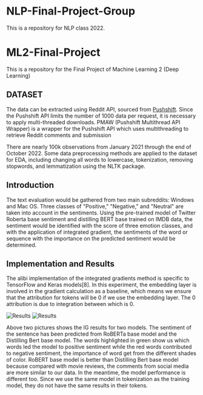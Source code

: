 # NLP-Final-Project-Group
This is a repository for NLP class 2022.

# ML2-Final-Project
This is a repository for the Final Project of Machine Learning 2 (Deep Learning) 

## DATASET
The data can be extracted using Reddit API, sourced from [Pushshift](https://files.pushshift.io/reddit/). Since the Pushshift API limits the number of 1000 data per request, it is necessary to apply multi-threaded downloads. PMAW (Pushshift Multithread API Wrapper) is a wrapper for the Pushshift API which uses multithreading to retrieve Reddit comments and submission

There are nearly 100k observations from January 2021 through the end of October 2022. Some data preprocessing methods are applied to the dataset for EDA,  including changing all words to lowercase, tokenization, removing stopwords, and lemmatization using the NLTK package.

## Introduction
The text evaluation would be gathered from two main subreddits: Windows and Mac OS. Three classes of "Positive," "Negative," and "Neutral" are taken into account in the sentiments. Using the pre-trained model of Twitter Roberta base sentiment and distilling BERT base trained on IMDB data, the sentiment would be identified with the score of three emotion classes, and with the application of integrated gradient, the sentiments of the word or sequence with the importance on the predicted sentiment would be determined. 

## Implementation and Results
The alibi implementation of the integrated gradients method is specific to TensorFlow and Keras models[8]. In this experiment, the embedding layer is involved in the gradient calculation as a baseline, which means we ensure that the attribution for tokens will be 0 if we use the embedding layer. The 0 attribution is due to integration between which is 0.

![Results](images/pic1.png "Predicted sentiments from RoBERTa-base model")
![Results](images/pic2.png " Predicted Sentiments from Distilling BERT base model")

Above two pictures shows the IG results for two models. The sentiment of the sentence has been predicted from RoBERTa base model and the Distilling Bert base model. The words highlighted in green show us which words led the model to positive sentiment while the red words contributed to negative sentiment, the importance of word get from the different shades of color. 
RoBERT base model is better than Distilling Bert base model because compared with movie reviews, the comments from social media are more similar to our data. In the meantime, the model performance is different too. Since we use the same model in tokenization as the training model, they do not have the same results in their tokens.
